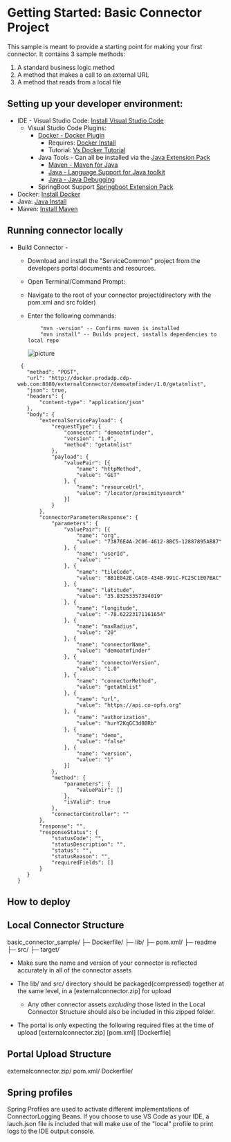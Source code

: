 # Getting Started: Basic Connector Project
This sample is meant to provide a starting point for making your first connector. It contains 3 sample methods:
1. A standard business logic method
2. A method that makes a call to an external URL
3. A method that reads from a local file

## Setting up your developer environment:

- IDE - Visual Studio Code: [Install Visual Studio Code](https://code.visualstudio.com)
  - Visual Studio Code Plugins:
    - [Docker - Docker Plugin](https://marketplace.visualstudio.com/items?itemName=PeterJausovec.vscode-docker)
      - Requires: [Docker Install](https://docs.docker.com/install/)
      - Tutorial: [Vs Docker Tutorial](https://code.visualstudio.com/docs/java/java-container)
    - Java Tools - Can all be installed via the [Java Extension Pack](https://marketplace.visualstudio.com/items?itemName=vscjava.vscode-java-pack)
      - [Maven - Maven for Java](https://marketplace.visualstudio.com/items?itemName=vscjava.vscode-maven)
      - [Java - Language Support for Java toolkit](https://marketplace.visualstudio.com/items?itemName=redhat.java)
      - [Java - Java Debugging](https://marketplace.visualstudio.com/items?itemName=vscjava.vscode-java-debug)
    - SpringBoot Support [Springboot Extension Pack](https://marketplace.visualstudio.com/items?itemName=Pivotal.vscode-boot-dev-pack)
- Docker: [Install Docker](https://docs.docker.com/install/)
- Java: [Java Install](https://www.java.com/en/download/help/download_options.xml)
- Maven: [Install Maven](https://maven.apache.org/download.cgi)

## Running connector locally

- Build Connector -

  - Download and install the "ServiceCommon" project from the developers portal documents and resources.
  - Open Terminal/Command Prompt:
  - Navigate to the root of your connector project(directory with the pom.xml and src folder)
  - Enter the following commands:

    ```
        "mvn -version" -- Confirms maven is installed
        "mvn install" -- Builds project, installs dependencies to local repo

    ```

    ![picture](Reference/image.png)

  ```
   {
     "method": "POST",
     "url": "http://docker.prodadp.cdp-web.com:8080/externalConnector/demoatmfinder/1.0/getatmlist",
     "json": true,
     "headers": {
         "content-type": "application/json"
     },
     "body": {
         "externalServicePayload": {
             "requestType": {
                 "connector": "demoatmfinder",
                 "version": "1.0",
                 "method": "getatmlist"
             },
             "payload": {
                 "valuePair": [{
                     "name": "httpMethod",
                     "value": "GET"
                 }, {
                     "name": "resourceUrl",
                     "value": "/locator/proximitysearch"
                 }]
             }
         },
         "connectorParametersResponse": {
             "parameters": {
                 "valuePair": [{
                     "name": "org",
                     "value": "73876E4A-2C06-4612-8BC5-12887895AB87"
                 }, {
                     "name": "userId",
                     "value": ""
                 }, {
                     "name": "tileCode",
                     "value": "8B1E042E-CAC0-434B-991C-FC25C1E07BAC"
                 }, {
                     "name": "latitude",
                     "value": "35.83253357394019"
                 }, {
                     "name": "longitude",
                     "value": "-78.62223171161654"
                 }, {
                     "name": "maxRadius",
                     "value": "20"
                 }, {
                     "name": "connectorName",
                     "value": "demoatmfinder"
                 }, {
                     "name": "connectorVersion",
                     "value": "1.0"
                 }, {
                     "name": "connectorMethod",
                     "value": "getatmlist"
                 }, {
                     "name": "url",
                     "value": "https://api.co-opfs.org"
                 }, {
                     "name": "authorization",
                     "value": "hurY2KqGC3d8BRb"
                 }, {
                     "name": "demo",
                     "value": "false"
                 }, {
                     "name": "version",
                     "value": "1"
                 }]
             },
             "method": {
                 "parameters": {
                     "valuePair": []
                 },
                 "isValid": true
             },
             "connectorController": ""
         },
         "response": "",
         "responseStatus": {
             "statusCode": "",
             "statusDescription": "",
             "status": "",
             "statusReason": "",
             "requiredFields": []
         }
     }
  }
  ```
## How to deploy 

## Local Connector Structure
basic_connector_sample/
├─ Dockerfile/
├─ lib/
├─ pom.xml/
├─ readme
├─ src/
├─ target/

- Make sure the name and version of your connector is reflected accurately in all of the connector assets

- The lib/ and src/ directory should be packaged(compressed) together at the same level, in a [externalconnector.zip] for upload
  - Any other connector assets *excluding* those listed in the Local Connector Structure should also be included in this zipped folder.

- The portal is only expecting the following required files at the time of upload [externalconnector.zip] [pom.xml] [Dockerfile]

## Portal Upload Structure
externalconnector.zip/
pom.xml/
Dockerfile/

## Spring profiles
Spring Profiles are used to activate different implementations of ConnectorLogging Beans. If you choose to use VS Code as your IDE, a lauch.json file is included that will make use of the "local" profile to print logs to the IDE output console.
